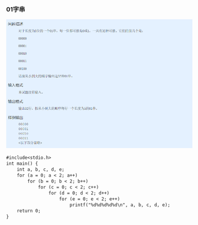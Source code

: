 ### 01字串

![](https://github.com/wkrkk/RandomPictures/blob/master/TIM%E6%88%AA%E5%9B%BE20190225111537.png?raw=true)

```
#include<stdio.h>
int main() {
	int a, b, c, d, e;
	for (a = 0; a < 2; a++)
		for (b = 0; b < 2; b++)
			for (c = 0; c < 2; c++)
				for (d = 0; d < 2; d++)
					for (e = 0; e < 2; e++)
						printf("%d%d%d%d%d\n", a, b, c, d, e);
	return 0;
}
```

